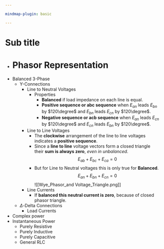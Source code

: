 ```yaml
---

mindmap-plugin: basic

---
```


# Sub title
- # Phasor Representation
- Balanced 3-Phase
	- Y-Connections
		- Line to Neutral Voltages
			- Properties
				- **Balanced** if load impedance on each line is equal.
				- **Positive sequence or abc sequence** when $E_{an}$ leads $E_{bn}$ by $120\degree$ and $E_{bn}$ leads $E_{cn}$ by $120\degree$.
				- **Negative sequence or acb sequence** when $E_{an}$ leads $E_{cn}$ by $120\degree$ and $E_{cn}$ leads $E_{bn}$ by $120\degree$.
		- Line to Line Voltages
			- The **clockwise** arrangement of the line to line voltages indicates a **positive sequence**.
			- Since a **line to line** voltage vectors form a closed triangle their **sum is always zero**, *even in unbalanced*. $$E_{ab} + E_{bc} + E_{ca} = 0$$
			- But for Line to Neutral voltages this is only true for **Balanced**. $$E_{an} + E_{bn} + E_{cn} = 0$$
			![[Wye_Phasor_and Voltage_Triangle.png]]
		- Line Currents
			- If **balanced this neutral current is zero**, because of closed phasor triangle.
	- $\Delta$-Delta Connections
		- Load Currents
- Complex power
- Instantaneous Power
	- Purely Resistive
	- Purely Inductive
	- Purely Capacitive
	- General RLC